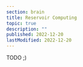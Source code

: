 ```yaml
---
section: brain
title: Reservoir Computing
topic: true
description: ""
published: 2022-12-20
lastModified: 2022-12-20
---
```


TODO ;)
